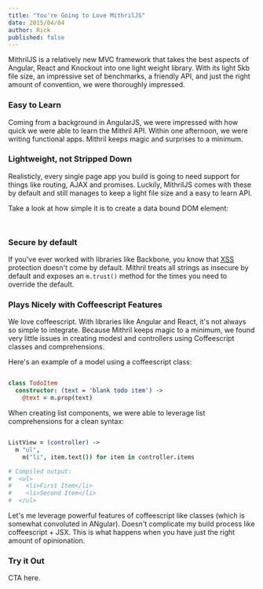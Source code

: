 ```yaml
---
title: "You're Going to Love MithrilJS"
date: 2015/04/04
author: Rick
published: false
---
```


MithrilJS is a relatively new MVC framework that takes the best aspects of Angular, React and Knockout into one light weight library. With its light 5kb file size, an impressive set of  benchmarks, a friendly API, and just the right amount of convention, we were thoroughly impressed.

### Easy to Learn

Coming from a background in AngularJS, we were impressed with how quick we were able to learn the Mithril API. Within one afternoon, we were writing functional apps. Mithril keeps magic and surprises to a minimum.

### Lightweight, not Stripped Down

Realisticly, every single page app you build is going to need support for things like routing, AJAX and promises. Luckily, MithrilJS comes with these by default and still manages to keep a light file size and a easy to learn API.

Take a look at how simple it is to create a data bound DOM element:

```javascript



```
### Secure by default

If you've ever worked with libraries like Backbone, you know that [XSS](--------) protection doesn't come by default. Mithril treats all strings as insecure by default and exposes an `m.trust()` method for the times you need to override the default.

### Plays Nicely with Coffeescript Features

We love coffeescript. With libraries like Angular and React, it's not always so simple to integrate. Because Mithril keeps magic to a minimum, we found very little issues in creating modesl and controllers using Coffeescript classes and comprehensions.

Here's an example of a model using a coffeescript class:

```coffeescript

class TodoItem
  constructor: (text = 'blank todo item') ->
    @text = m.prop(text)
```
When creating list components, we were able to leverage list comprehensions for a clean syntax:

```coffeescript

ListView = (controller) ->
  m "ul",
    m("li", item.text()) for item in controller.items

# Compiled output:
#  <ul>
#    <li>First Item</li>
#    <li>Second Item</li>
#  </ul>
```

Let's me leverage powerful features of coffeescript like classes (which is somewhat convoluted in ANgular). Doesn't complicate my build process like coffeescript + JSX. This is what happens when you have just the right amount of opinionation.

### Try it Out

CTA here.
